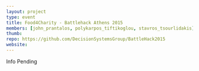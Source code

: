 ```yaml
---
layout: project
type: event
title: Food4Charity - Battlehack Athens 2015
members: [john_prantalos, polykarpos_tiftikoglou, stavros_tsourlidakis]
thumb:
repo: https://github.com/DecisionSystemsGroup/BattleHack2015
website:
---
```

Info Pending
